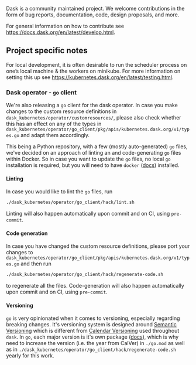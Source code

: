 Dask is a community maintained project. We welcome contributions in the form of bug reports, documentation, code, design proposals, and more. 

For general information on how to contribute see https://docs.dask.org/en/latest/develop.html.

## Project specific notes

For local development, it is often desirable to run the scheduler process on one’s local machine & the workers on minikube.
For more information on setting this up see https://kubernetes.dask.org/en/latest/testing.html.


### Dask operator - `go` client
We're also releasing a `go` client for the dask operator. In case you make changes to the custom resource definitions in `dask_kubernetes/operator/customresources/`, please also check whether this has an 
effect on any of the types in `dask_kubernetes/operator/go_client/pkg/apis/kubernetes.dask.org/v1/types.go` and adapt them accordingly.

This being a Python repository, with a few (mostly auto-generated) `go` files, we've decided on an approach of linting an and code-generating `go` files within Docker. So in case you want to update the `go` files, no local `go` installation is required, but you will need to have `docker` ([docs](https://www.docker.com/)) installed.

#### Linting
In case you would like to lint the `go` files, run 
```bash
./dask_kubernetes/operator/go_client/hack/lint.sh
```
Linting will also happen automatically upon commit and on CI, using `pre-commit`. 

#### Code generation
In case you have changed the custom resource definitions, please port your changes to `dask_kubernetes/operator/go_client/pkg/apis/kubernetes.dask.org/v1/types.go` and then run

```bash
./dask_kubernetes/operator/go_client/hack/regenerate-code.sh
```
to regenerate all the files. Code-generation will also happen automatically upon commit and on CI, using `pre-commit`.

#### Versioning
`go` is very opinionated when it comes to versioning, especially regarding breaking changes. It's versioning system is designed around [Semantic Versioning](https://semver.org/) which is different from [Calendar Versioning](https://calver.org/) used throughout `dask`. In `go`, each major version is it's own package ([docs](https://go.dev/doc/modules/release-workflow#breaking)), which is why need to increase the version (i.e. the year from CalVer) in `./go.mod` as well as in `./dask_kubernetes/operator/go_client/hack/regenerate-code.sh` yearly for this work.
